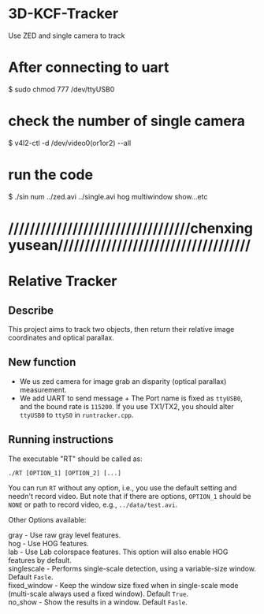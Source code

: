 # 3D-KCF-Tracker
Use ZED and single camera to track
# After connecting to uart
$ sudo chmod 777 /dev/ttyUSB0
# check the number of single camera
$ v4l2-ctl -d /dev/video0(or1or2) --all
# run the code
$ ./sin num ../zed.avi ../single.avi hog multiwindow show...etc
# //////////////////////////////////chenxingyusean////////////////////////////////////
# Relative Tracker
## Describe
This project aims to track two objects, then return their relative image coordinates and optical parallax.

## New function
* We us zed camera for image grab an disparity (optical parallax) measurement.
* We add UART to send message
		+ The Port name is fixed as `ttyUSB0`, and the bound rate is `115200`. If you use TX1/TX2, you should alter `ttyUSB0` to `ttyS0` in `runtracker.cpp`.

## Running instructions

The executable "RT" should be called as:   
```
./RT [OPTION_1] [OPTION_2] [...]
```
You can run `RT` without any option, i.e., you use the default setting and needn't record video. But note that if there are options, `OPTION_1` should be `NONE` or path to record video, e.g., `../data/test.avi`.

Other Options available:   

gray - Use raw gray level features.   
hog - Use HOG features.   
lab - Use Lab colorspace features. This option will also enable HOG features by default.   
singlescale - Performs single-scale detection, using a variable-size window.  Default `Fasle`.   
fixed_window - Keep the window size fixed when in single-scale mode (multi-scale always used a fixed window). Default `True`.  
no_show - Show the results in a window. Default `Fasle`.
